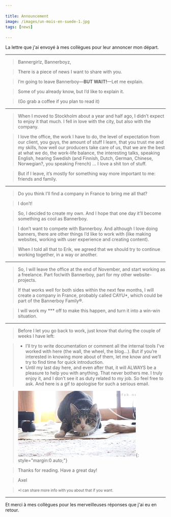 ```yaml
---

title: Announcement
image: /images/un-mois-en-suede-1.jpg
tags: [news]

---
```


La lettre que j'ai envoyé à mes collègues pour leur annoncer mon départ.

___

> Bannergirlz, Bannerboyz,

> There is a piece of news I want to share with you.

> I’m going to leave Bannerboy—**BUT WAIT!**—Let me explain.

> Some of you already know, but I’d like to explain it.

> (Go grab a coffee if you plan to read it)

___

> When I moved to Stockholm about a year and half ago, I didn’t expect to enjoy it that much. I fell in love with the city, but also with the company.

> I love the office, the work I have to do, the level of expectation from our client, you guys, the amount of stuff I learn, that you trust me and my skills, how well our producers take care of us, that we are the best at what we do, the work-life balance, the interesting talks, speaking English, hearing Swedish (and Finnish, Dutch, German, Chinese, Norwegian?, you speaking French) … I love a shit ton of stuff.

> But if I leave, it’s mostly for something way more important to me: friends and family.

___

> Do you think I’ll find a company in France to bring me all that?

> I don’t!

> So, I decided to create my own. And I hope that one day it’ll become something as cool as Bannerboy.

> I don’t want to compete with Bannerboy. And although I love doing banners, there are other things I’d like to work with (like making websites, working with user experience and creating content).

> When I told all that to Erik, we agreed that we should try to continue working together, in a way or another.

___

> So, I will leave the office at the end of November, and start working as a freelance. Part for/with Bannerboy, part for my other website-projects.

> If that works well for both sides within the next few months, I will create a company in France, probably called CAYU*, which could be part of the Bannerboy Family®.

> I will work my *** off to make this happen, and turn it into a win-win situation.

___

> Before I let you go back to work, just know that during the couple of weeks I have left:

> - I’ll try to write documentation or comment all the internal tools I’ve worked with here (the wall, the wheel, the blog…). But if you’re interested in knowing more about of them, let me know and we’ll try to find time for quick introduction.
> - Until my last day here, and even after that, it will ALWAYS be a pleasure to help you with anything. That never bothers me. I truly enjoy it, and I don’t see it as duty related to my job. So feel free to ask.
And here is a gif to apologise for such a serious email.

> ![How can you be sad watching this?](/images/suspense.gif){: style="margin:0 auto;"}


> Thanks for reading. Have a great day!

> Axel

> <small>*I can share more info with you about that if you want.</small>

___

Et merci à mes collègues pour les merveilleuses réponses que j'ai eu en retour.